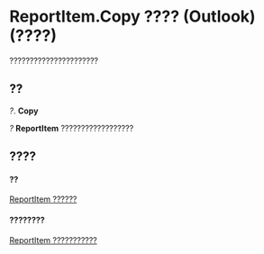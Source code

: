 
# ReportItem.Copy ???? (Outlook)(????)

??????????????????????


## ??

 _?_. **Copy**

 _?_ **ReportItem** ??????????????????


## ????


#### ??


[ReportItem ??????](16ebe336-72e0-42f6-99d3-edecc3ea284d.md)
#### ????????


[ReportItem ???????????](http://msdn.microsoft.com/library/5a5662dd-e969-bbd5-129b-44609ba1cf9f%28Office.15%29.aspx)
